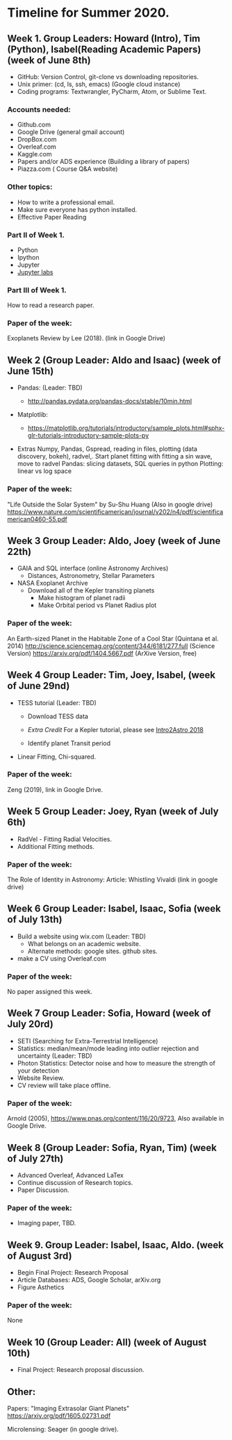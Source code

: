 # Timeline for Summer 2020.

## Week 1. Group Leaders: Howard (Intro), Tim (Python), Isabel(Reading Academic Papers) (week of June 8th)
* GitHub: Version Control, git-clone vs downloading repositories.
* Unix primer: (cd, ls, ssh, emacs) (Google cloud instance)
* Coding programs: Textwrangler, PyCharm, Atom, or Sublime Text.

### Accounts needed:
  * Github.com
  * Google Drive (general gmail account)
  * DropBox.com
  * Overleaf.com 
  * Kaggle.com
  * Papers and/or ADS experience (Building a library of papers)
  * Piazza.com ( Course Q&A website)
### Other topics:
  * How to write a professional email.
  * Make sure everyone has python installed.
  * Effective Paper Reading  

### Part II of Week 1.
* Python
* Ipython
* Jupyter
* [Jupyter labs](https://github.com/jupyterlab/jupyterlab)

### Part III of Week 1.
  How to read a research paper. 
  
### Paper of the week:
Exoplanets Review by Lee (2018). (link in Google Drive)

## Week 2 (Group Leader: Aldo and Isaac) (week of June 15th)

* Pandas: (Leader: TBD)
   * http://pandas.pydata.org/pandas-docs/stable/10min.html

* Matplotlib:
   * https://matplotlib.org/tutorials/introductory/sample_plots.html#sphx-glr-tutorials-introductory-sample-plots-py

* Extras
    Numpy, Pandas, Gspread, reading in files, plotting (data discovery, bokeh), radvel,.
    Start planet fitting with fitting a sin wave, move to radvel
    Pandas: slicing datasets, SQL queries in python
    Plotting: linear vs log space
    
### Paper of the week: 
"Life Outside the Solar System"  by Su-Shu Huang  (Also in google drive)
https://www.nature.com/scientificamerican/journal/v202/n4/pdf/scientificamerican0460-55.pdf 


## Week 3 Group Leader: Aldo, Joey (week of June 22th)
 * GAIA and SQL interface (online Astronomy Archives)
   * Distances,  Astronometry, Stellar Parameters
 * NASA Exoplanet Archive
   * Download all of the Kepler transiting planets
      * Make histogram of planet radii
      * Make Orbital period vs Planet Radius plot
      
### Paper of the week:
An Earth-sized Planet in the Habitable Zone of a Cool Star (Quintana et al. 2014)
http://science.sciencemag.org/content/344/6181/277.full (Science Version)
https://arxiv.org/pdf/1404.5667.pdf (ArXive Version, free)


## Week 4 Group Leader: Tim, Joey, Isabel, (week of June 29nd)
* TESS tutorial (Leader: TBD)
  * Download TESS data
  * *Extra Credit* For a Kepler tutorial, please see [Intro2Astro 2018](https://github.com/howardisaacson/Introduction-to-Astronomy-Research-2018/blob/master/Week6_kepler_photometry/Kepler_Photometry_Tutorial.ipynb)

  * Identify planet Transit period
* Linear Fitting, Chi-squared.

### Paper of the week:
Zeng (2019), link in Google Drive.


## Week 5  Group Leader:  Joey, Ryan  (week of July 6th)
* RadVel - Fitting Radial Velocities.
* Additional Fitting methods.

### Paper of the week:
The Role of Identity in Astronomy:
Article: Whistling Vivaldi (link in google drive)


## Week 6 Group Leader: Isabel, Isaac, Sofia (week of July 13th)
* Build a website using wix.com (Leader: TBD) 
    * What belongs on an academic website. 
    * Alternate methods: google sites. github sites.
 * make a CV using Overleaf.com 

### Paper of the week:
No paper assigned this week.


## Week 7 Group Leader: Sofia, Howard (week of July 20rd)
 *  SETI (Searching for Extra-Terrestrial Intelligence)
 *  Statistics: median/mean/mode leading into outlier rejection and uncertainty (Leader: TBD)
 *  Photon Statistics: Detector noise and how to measure the strength of your detection
 *  Website Review.
 *  CV review will take place offline.

### Paper of the week:
Arnold (2005), https://www.pnas.org/content/116/20/9723, Also available in Google Drive.

## Week 8 (Group Leader: Sofia, Ryan, Tim) (week of July 27th)
* Advanced Overleaf, Advanced LaTex  
* Continue discussion of Research topics.
* Paper Discussion.

### Paper of the week:
* Imaging paper, TBD.


## Week 9. Group Leader: Isabel, Isaac, Aldo. (week of August 3rd) 
* Begin Final Project: Research Proposal
* Article Databases: ADS, Google Scholar, arXiv.org
* Figure Asthetics 

### Paper of the week:
None

## Week 10 (Group Leader: All) (week of August 10th)
* Final Project: Research proposal discussion.

## Other:

Papers:
"Imaging Extrasolar Giant Planets"
https://arxiv.org/pdf/1605.02731.pdf

Microlensing:
Seager (in google drive).


